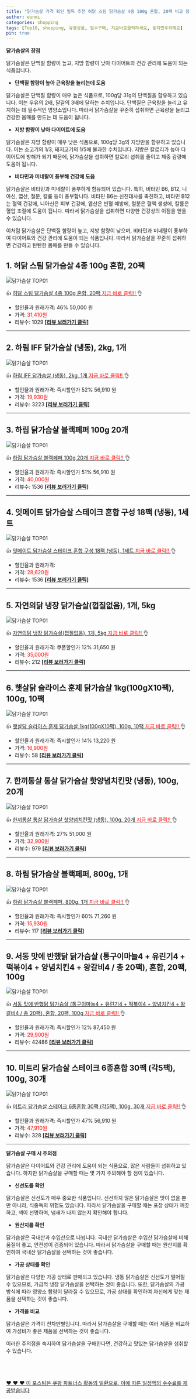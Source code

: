 ```yaml
---
title: "닭가슴살 가격 확인 필독 추천 허닭 스팀 닭가슴살 4종 100g 혼합, 20팩 비교 장점 구매가이드"
author: eunmi.
categories: shopping
tags: [Top10, shopping, 유행상품, 필수구매, 지금바로클릭하세요, 놓치면후회해요]
pin: true
---
```

**닭가슴살의 장점**

닭가슴살은 단백질 함량이 높고, 지방 함량이 낮아 다이어트와 건강 관리에 도움이 되는 식품입니다.

* **단백질 함량이 높아 근육량을 늘리는데 도움**

닭가슴살은 단백질 함량이 매우 높은 식품으로, 100g당 31g의 단백질을 함유하고 있습니다. 이는 우유의 2배, 달걀의 3배에 달하는 수치입니다. 단백질은 근육량을 늘리고 유지하는 데 필수적인 영양소입니다. 따라서 닭가슴살을 꾸준히 섭취하면 근육량을 늘리고 건강한 몸매를 만드는 데 도움이 됩니다.

* **지방 함량이 낮아 다이어트에 도움**

닭가슴살은 지방 함량이 매우 낮은 식품으로, 100g당 3g의 지방만을 함유하고 있습니다. 이는 소고기의 1/3, 돼지고기의 1/5에 불과한 수치입니다. 지방은 칼로리가 높아 다이어트에 방해가 되기 때문에, 닭가슴살을 섭취하면 칼로리 섭취를 줄이고 체중 감량에 도움이 됩니다.

* **비타민과 미네랄이 풍부해 건강에 도움**

닭가슴살은 비타민과 미네랄이 풍부하게 함유되어 있습니다. 특히, 비타민 B6, B12, 니아신, 엽산, 철분, 칼륨 등이 풍부합니다. 비타민 B6는 신진대사를 촉진하고, 비타민 B12는 혈액 건강에, 니아신은 피부 건강에, 엽산은 빈혈 예방에, 철분은 혈액 생성에, 칼륨은 혈압 조절에 도움이 됩니다. 따라서 닭가슴살을 섭취하면 다양한 건강상의 이점을 얻을 수 있습니다.

이처럼 닭가슴살은 단백질 함량이 높고, 지방 함량이 낮으며, 비타민과 미네랄이 풍부하여 다이어트와 건강 관리에 도움이 되는 식품입니다. 따라서 닭가슴살을 꾸준히 섭취하면 건강하고 탄탄한 몸매를 만들 수 있습니다.

   

## 1. 허닭 스팀 닭가슴살 4종 100g 혼합, 20팩

![닭가슴살 TOP01](https://thumbnail7.coupangcdn.com/thumbnails/remote/230x230ex/image/vendor_inventory/f2e5/42deb132bc3499c52628986064119128ac8871aa8e539a2da11bb2ef3d99.jpg)


👍 [허닭 스팀 닭가슴살 4종 100g 혼합, 20팩 <font color=red> 지금 바로 클릭!! </font> ](https://link.coupang.com/re/AFFSDP?lptag=AF3617701&subid=GithubCoopas&pageKey=7580917508&traceid=V0-153&itemId=20011796583&vendorItemId=74179512066) 👌 


- 할인율과 원래가격: 46%  50,000   원
- 가격: <span style='color:red'>31,410원</span>
- 리뷰수: 1029  [**[리뷰 보러가기 클릭]**](https://link.coupang.com/re/AFFSDP?lptag=AF3617701&subid=GithubCoopas&pageKey=7580917508&traceid=V0-153&itemId=20011796583&vendorItemId=74179512066)

---


   

## 2. 하림 IFF 닭가슴살 (냉동), 2kg, 1개

![닭가슴살 TOP01](https://thumbnail8.coupangcdn.com/thumbnails/remote/230x230ex/image/retail/images/241120252118987-8cae9932-7345-4439-bcdf-2de5376a25c9.jpg)


👍 [하림 IFF 닭가슴살 (냉동), 2kg, 1개 <font color=red> 지금 바로 클릭!! </font> ](https://link.coupang.com/re/AFFSDP?lptag=AF3617701&subid=GithubCoopas&pageKey=227331483&traceid=V0-153&itemId=720227345&vendorItemId=4822351124) 👌 


- 할인율과 원래가격: 즉시할인가 52%  56,910   원
- 가격: <span style='color:red'>19,930원</span>
- 리뷰수: 3223  [**[리뷰 보러가기 클릭]**](https://link.coupang.com/re/AFFSDP?lptag=AF3617701&subid=GithubCoopas&pageKey=227331483&traceid=V0-153&itemId=720227345&vendorItemId=4822351124)

---


   

## 3. 하림 닭가슴살 블랙페퍼 100g 20개

![닭가슴살 TOP01](https://thumbnail9.coupangcdn.com/thumbnails/remote/230x230ex/image/vendor_inventory/c78f/6f33036e2d95013c2fd479d95ec0d33a219e0b0846ec00e7ba1ce36ce827.jpg)


👍 [하림 닭가슴살 블랙페퍼 100g 20개 <font color=red> 지금 바로 클릭!! </font> ](https://link.coupang.com/re/AFFSDP?lptag=AF3617701&subid=GithubCoopas&pageKey=7260940221&traceid=V0-153&itemId=12978134784&vendorItemId=71915868954) 👌 


- 할인율과 원래가격: 즉시할인가 51%  56,910   원
- 가격: <span style='color:red'>40,000원</span>
- 리뷰수: 1536  [**[리뷰 보러가기 클릭]**](https://link.coupang.com/re/AFFSDP?lptag=AF3617701&subid=GithubCoopas&pageKey=7260940221&traceid=V0-153&itemId=12978134784&vendorItemId=71915868954)

---


   

## 4. 잇메이트 닭가슴살 스테이크 혼합 구성 18팩 (냉동), 1세트

![닭가슴살 TOP01](https://thumbnail9.coupangcdn.com/thumbnails/remote/230x230ex/image/retail/images/4527292169605000-1451c44d-5b02-48c4-841a-16bcba871fac.jpg)


👍 [잇메이트 닭가슴살 스테이크 혼합 구성 18팩 (냉동), 1세트 <font color=red> 지금 바로 클릭!! </font> ](https://link.coupang.com/re/AFFSDP?lptag=AF3617701&subid=GithubCoopas&pageKey=2371429478&traceid=V0-153&itemId=4129338793&vendorItemId=72113265284) 👌 


- 할인율과 원래가격: 
- 가격: <span style='color:red'>28,620원</span>
- 리뷰수: 1536  [**[리뷰 보러가기 클릭]**](https://link.coupang.com/re/AFFSDP?lptag=AF3617701&subid=GithubCoopas&pageKey=2371429478&traceid=V0-153&itemId=4129338793&vendorItemId=72113265284)

---


   

## 5. 자연의닭 냉장 닭가슴살(껍질없음), 1개, 5kg

![닭가슴살 TOP01](https://thumbnail9.coupangcdn.com/thumbnails/remote/230x230ex/image/vendor_inventory/1415/ca5d4bd440ac119815b4467aa6504730692d458b24a1a19df1c47876341c.jpg)


👍 [자연의닭 냉장 닭가슴살(껍질없음), 1개, 5kg <font color=red> 지금 바로 클릭!! </font> ](https://link.coupang.com/re/AFFSDP?lptag=AF3617701&subid=GithubCoopas&pageKey=196789286&traceid=V0-153&itemId=566951366&vendorItemId=4488228394) 👌 


- 할인율과 원래가격: 쿠폰할인가 12%  31,650   원
- 가격: <span style='color:red'>35,000원</span>
- 리뷰수: 212  [**[리뷰 보러가기 클릭]**](https://link.coupang.com/re/AFFSDP?lptag=AF3617701&subid=GithubCoopas&pageKey=196789286&traceid=V0-153&itemId=566951366&vendorItemId=4488228394)

---


   

## 6. 햇살닭 슬라이스 훈제 닭가슴살 1kg(100gX10팩), 100g, 10팩

![닭가슴살 TOP01](https://thumbnail10.coupangcdn.com/thumbnails/remote/230x230ex/image/vendor_inventory/f85b/c11b37f9d097e15fee5d601895e3e47e0a710fc333ee57feb64dc291dec7.jpg)


👍 [햇살닭 슬라이스 훈제 닭가슴살 1kg(100gX10팩), 100g, 10팩 <font color=red> 지금 바로 클릭!! </font> ](https://link.coupang.com/re/AFFSDP?lptag=AF3617701&subid=GithubCoopas&pageKey=7529877243&traceid=V0-153&itemId=19768107397&vendorItemId=70516849990) 👌 


- 할인율과 원래가격: 즉시할인가 14%  13,220   원
- 가격: <span style='color:red'>16,900원</span>
- 리뷰수: 58  [**[리뷰 보러가기 클릭]**](https://link.coupang.com/re/AFFSDP?lptag=AF3617701&subid=GithubCoopas&pageKey=7529877243&traceid=V0-153&itemId=19768107397&vendorItemId=70516849990)

---


   

## 7. 한끼통살 통살 닭가슴살 핫양념치킨맛 (냉동), 100g, 20개

![닭가슴살 TOP01](https://thumbnail10.coupangcdn.com/thumbnails/remote/230x230ex/image/retail/images/47c1abe8-5c22-476f-a3d3-8da6b94098537934417309660803045.png)


👍 [한끼통살 통살 닭가슴살 핫양념치킨맛 (냉동), 100g, 20개 <font color=red> 지금 바로 클릭!! </font> ](https://link.coupang.com/re/AFFSDP?lptag=AF3617701&subid=GithubCoopas&pageKey=6081081110&traceid=V0-153&itemId=19725220120&vendorItemId=86829277254) 👌 


- 할인율과 원래가격: 27%  51,000   원
- 가격: <span style='color:red'>32,900원</span>
- 리뷰수: 979  [**[리뷰 보러가기 클릭]**](https://link.coupang.com/re/AFFSDP?lptag=AF3617701&subid=GithubCoopas&pageKey=6081081110&traceid=V0-153&itemId=19725220120&vendorItemId=86829277254)

---


   

## 8. 하림 닭가슴살 블랙페퍼, 800g, 1개

![닭가슴살 TOP01](https://thumbnail6.coupangcdn.com/thumbnails/remote/230x230ex/image/retail/images/1758532363184019-35e42ddd-8591-4557-952c-f8c1eae8baca.jpg)


👍 [하림 닭가슴살 블랙페퍼, 800g, 1개 <font color=red> 지금 바로 클릭!! </font> ](https://link.coupang.com/re/AFFSDP?lptag=AF3617701&subid=GithubCoopas&pageKey=6795965704&traceid=V0-153&itemId=12628460347&vendorItemId=79896126181) 👌 


- 할인율과 원래가격: 즉시할인가 60%  71,260   원
- 가격: <span style='color:red'>15,930원</span>
- 리뷰수: 117  [**[리뷰 보러가기 클릭]**](https://link.coupang.com/re/AFFSDP?lptag=AF3617701&subid=GithubCoopas&pageKey=6795965704&traceid=V0-153&itemId=12628460347&vendorItemId=79896126181)

---


   

## 9. 서동 맛에 반했닭 닭가슴살 (통구이마늘4 + 유린기4 + 떡볶이4 + 양념치킨4 + 왕갈비4 / 총 20팩), 혼합, 20팩, 100g

![닭가슴살 TOP01](https://thumbnail6.coupangcdn.com/thumbnails/remote/230x230ex/image/vendor_inventory/fab0/e991dcaab43d30addbb50d8451c2e937d280e076171a51bd07d4d9fe9775.jpg)


👍 [서동 맛에 반했닭 닭가슴살 (통구이마늘4 + 유린기4 + 떡볶이4 + 양념치킨4 + 왕갈비4 / 총 20팩), 혼합, 20팩, 100g <font color=red> 지금 바로 클릭!! </font> ](https://link.coupang.com/re/AFFSDP?lptag=AF3617701&subid=GithubCoopas&pageKey=7672170046&traceid=V0-153&itemId=20469688899&vendorItemId=87549101624) 👌 


- 할인율과 원래가격: 즉시할인가 12%  87,450   원
- 가격: <span style='color:red'>29,900원</span>
- 리뷰수: 42486  [**[리뷰 보러가기 클릭]**](https://link.coupang.com/re/AFFSDP?lptag=AF3617701&subid=GithubCoopas&pageKey=7672170046&traceid=V0-153&itemId=20469688899&vendorItemId=87549101624)

---


   

## 10. 미트리 닭가슴살 스테이크 6종혼합 30팩 (각5팩), 100g, 30개

![닭가슴살 TOP01](https://thumbnail8.coupangcdn.com/thumbnails/remote/230x230ex/image/vendor_inventory/0964/1a1d3e91c4d8064c145d36f0fa3fca07188c68947d1d951f535bad63dad2.jpg)


👍 [미트리 닭가슴살 스테이크 6종혼합 30팩 (각5팩), 100g, 30개 <font color=red> 지금 바로 클릭!! </font> ](https://link.coupang.com/re/AFFSDP?lptag=AF3617701&subid=GithubCoopas&pageKey=4348995525&traceid=V0-153&itemId=2343749775&vendorItemId=70340309935) 👌 


- 할인율과 원래가격: 즉시할인가 47%  56,910   원
- 가격: <span style='color:red'>47,910원</span>
- 리뷰수: 328  [**[리뷰 보러가기 클릭]**](https://link.coupang.com/re/AFFSDP?lptag=AF3617701&subid=GithubCoopas&pageKey=4348995525&traceid=V0-153&itemId=2343749775&vendorItemId=70340309935)

---
**닭가슴살 구매 시 주의점**

닭가슴살은 다이어트와 건강 관리에 도움이 되는 식품으로, 많은 사람들이 섭취하고 있습니다. 하지만 닭가슴살을 구매할 때는 몇 가지 주의해야 할 점이 있습니다.

* **신선도를 확인**

닭가슴살은 신선도가 매우 중요한 식품입니다. 신선하지 않은 닭가슴살은 맛이 없을 뿐만 아니라, 식중독의 위험도 있습니다. 따라서 닭가슴살을 구매할 때는 포장 상태가 깨끗하고, 색이 선명하며, 냄새가 나지 않는지 확인해야 합니다.

* **원산지를 확인**

닭가슴살은 국내산과 수입산으로 나뉩니다. 국내산 닭가슴살은 수입산 닭가슴살에 비해 품질이 좋고, 안전성이 검증되어 있습니다. 따라서 닭가슴살을 구매할 때는 원산지를 확인하여 국내산 닭가슴살을 선택하는 것이 좋습니다.

* **가공 상태를 확인**

닭가슴살은 다양한 가공 상태로 판매되고 있습니다. 냉동 닭가슴살은 신선도가 떨어질 수 있으므로, 가급적 냉장 닭가슴살을 선택하는 것이 좋습니다. 또한, 닭가슴살의 가공 방식에 따라 영양소 함량이 달라질 수 있으므로, 가공 상태를 확인하여 자신에게 맞는 제품을 선택하는 것이 좋습니다.

* **가격을 비교**

닭가슴살은 가격이 천차만별입니다. 따라서 닭가슴살을 구매할 때는 여러 제품을 비교하여 가성비가 좋은 제품을 선택하는 것이 좋습니다.

이러한 주의점을 숙지하여 닭가슴살을 구매한다면, 건강하고 맛있는 닭가슴살을 섭취할 수 있습니다.<br><br><br><br><br> [ ❤ ❤ ❤ 이 포스팅은 쿠팡 파트너스 활동의 일환으로, 이에 따른 일정액의 수수료를 제공받습니다](https://link.coupang.com/a/bcEFyh)